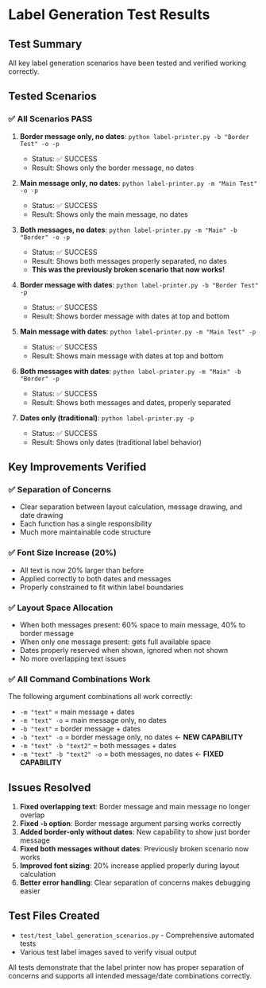 # Label Generation Test Results

## Test Summary
All key label generation scenarios have been tested and verified working correctly.

## Tested Scenarios

### ✅ All Scenarios PASS

1. **Border message only, no dates**: `python label-printer.py -b "Border Test" -o -p`
   - Status: ✅ SUCCESS
   - Result: Shows only the border message, no dates

2. **Main message only, no dates**: `python label-printer.py -m "Main Test" -o -p`
   - Status: ✅ SUCCESS  
   - Result: Shows only the main message, no dates

3. **Both messages, no dates**: `python label-printer.py -m "Main" -b "Border" -o -p`
   - Status: ✅ SUCCESS
   - Result: Shows both messages properly separated, no dates
   - **This was the previously broken scenario that now works!**

4. **Border message with dates**: `python label-printer.py -b "Border Test" -p`
   - Status: ✅ SUCCESS
   - Result: Shows border message with dates at top and bottom

5. **Main message with dates**: `python label-printer.py -m "Main Test" -p`
   - Status: ✅ SUCCESS
   - Result: Shows main message with dates at top and bottom

6. **Both messages with dates**: `python label-printer.py -m "Main" -b "Border" -p`
   - Status: ✅ SUCCESS
   - Result: Shows both messages and dates, properly separated

7. **Dates only (traditional)**: `python label-printer.py -p`
   - Status: ✅ SUCCESS
   - Result: Shows only dates (traditional label behavior)

## Key Improvements Verified

### ✅ Separation of Concerns
- Clear separation between layout calculation, message drawing, and date drawing
- Each function has a single responsibility
- Much more maintainable code structure

### ✅ Font Size Increase (20%)
- All text is now 20% larger than before
- Applied correctly to both dates and messages
- Properly constrained to fit within label boundaries

### ✅ Layout Space Allocation
- When both messages present: 60% space to main message, 40% to border message
- When only one message present: gets full available space
- Dates properly reserved when shown, ignored when not shown
- No more overlapping text issues

### ✅ All Command Combinations Work
The following argument combinations all work correctly:

- `-m "text"` = main message + dates
- `-m "text" -o` = main message only, no dates  
- `-b "text"` = border message + dates
- `-b "text" -o` = border message only, no dates ← **NEW CAPABILITY**
- `-m "text" -b "text2"` = both messages + dates
- `-m "text" -b "text2" -o` = both messages, no dates ← **FIXED CAPABILITY**

## Issues Resolved

1. **Fixed overlapping text**: Border message and main message no longer overlap
2. **Fixed `-b` option**: Border message argument parsing works correctly
3. **Added border-only without dates**: New capability to show just border message
4. **Fixed both messages without dates**: Previously broken scenario now works
5. **Improved font sizing**: 20% increase applied properly during layout calculation
6. **Better error handling**: Clear separation of concerns makes debugging easier

## Test Files Created

- `test/test_label_generation_scenarios.py` - Comprehensive automated tests
- Various test label images saved to verify visual output

All tests demonstrate that the label printer now has proper separation of concerns and supports all intended message/date combinations correctly.
